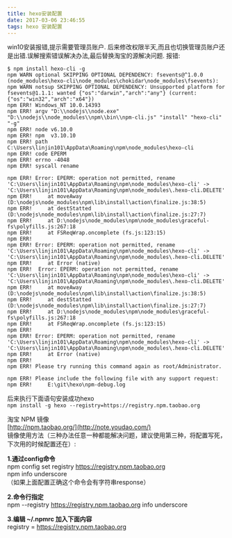 ```yaml
---
title: hexo安装配置
date: 2017-03-06 23:46:55
tags: hexo 安装配置
---
```

win10安装报错,提示需要管理员账户.
后来修改权限半天,而且也切换管理员账户还是出错.误解搜索错误解决办法,最后替换淘宝的源解决问题.
报错:
```
$ npm install hexo-cli -g
npm WARN optional SKIPPING OPTIONAL DEPENDENCY: fsevents@^1.0.0 (node_modules\hexo-cli\node_modules\chokidar\node_modules\fsevents):
npm WARN notsup SKIPPING OPTIONAL DEPENDENCY: Unsupported platform for fsevents@1.1.1: wanted {"os":"darwin","arch":"any"} (current: {"os":"win32","arch":"x64"})
npm ERR! Windows_NT 10.0.14393
npm ERR! argv "D:\\nodejs\\node.exe" "D:\\nodejs\\node_modules\\npm\\bin\\npm-cli.js" "install" "hexo-cli" "-g"
npm ERR! node v6.10.0
npm ERR! npm  v3.10.10
npm ERR! path C:\Users\linjin101\AppData\Roaming\npm\node_modules\hexo-cli
npm ERR! code EPERM
npm ERR! errno -4048
npm ERR! syscall rename

npm ERR! Error: EPERM: operation not permitted, rename 'C:\Users\linjin101\AppData\Roaming\npm\node_modules\hexo-cli' -> 'C:\Users\linjin101\AppData\Roaming\npm\node_modules\.hexo-cli.DELETE'
npm ERR!     at moveAway (D:\nodejs\node_modules\npm\lib\install\action\finalize.js:38:5)
npm ERR!     at destStatted (D:\nodejs\node_modules\npm\lib\install\action\finalize.js:27:7)
npm ERR!     at D:\nodejs\node_modules\npm\node_modules\graceful-fs\polyfills.js:267:18
npm ERR!     at FSReqWrap.oncomplete (fs.js:123:15)
npm ERR!
npm ERR! Error: EPERM: operation not permitted, rename 'C:\Users\linjin101\AppData\Roaming\npm\node_modules\hexo-cli' -> 'C:\Users\linjin101\AppData\Roaming\npm\node_modules\.hexo-cli.DELETE'
npm ERR!     at Error (native)
npm ERR!  Error: EPERM: operation not permitted, rename 'C:\Users\linjin101\AppData\Roaming\npm\node_modules\hexo-cli' -> 'C:\Users\linjin101\AppData\Roaming\npm\node_modules\.hexo-cli.DELETE'
npm ERR!     at moveAway (D:\nodejs\node_modules\npm\lib\install\action\finalize.js:38:5)
npm ERR!     at destStatted (D:\nodejs\node_modules\npm\lib\install\action\finalize.js:27:7)
npm ERR!     at D:\nodejs\node_modules\npm\node_modules\graceful-fs\polyfills.js:267:18
npm ERR!     at FSReqWrap.oncomplete (fs.js:123:15)
npm ERR!
npm ERR! Error: EPERM: operation not permitted, rename 'C:\Users\linjin101\AppData\Roaming\npm\node_modules\hexo-cli' -> 'C:\Users\linjin101\AppData\Roaming\npm\node_modules\.hexo-cli.DELETE'
npm ERR!     at Error (native)
npm ERR!
npm ERR! Please try running this command again as root/Administrator.

npm ERR! Please include the following file with any support request:
npm ERR!     E:\git\hexo\npm-debug.log
```  

后来执行下面语句安装成功hexo  
``npm install -g hexo --registry=https://registry.npm.taobao.org``

淘宝 NPM 镜像  
[http://npm.taobao.org/](http://note.youdao.com/)  
镜像使用方法（三种办法任意一种都能解决问题，建议使用第三种，将配置写死，下次用的时候配置还在）:  

**1.通过config命令**  
npm config set registry https://registry.npm.taobao.org   
npm info underscore  
（如果上面配置正确这个命令会有字符串response）  

**2.命令行指定**  
npm --registry https://registry.npm.taobao.org info underscore   

**3.编辑 ~/.npmrc 加入下面内容**  
registry = https://registry.npm.taobao.org  
